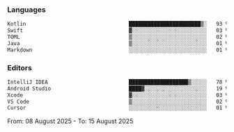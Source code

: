 <!--START_SECTION:waka-->
### Languages
```txt
Kotlin                                 ███████████████████████▒░   93 %
Swift                                  ▓░░░░░░░░░░░░░░░░░░░░░░░░   03 %
TOML                                   ▒░░░░░░░░░░░░░░░░░░░░░░░░   02 %
Java                                   ▒░░░░░░░░░░░░░░░░░░░░░░░░   01 %
Markdown                               ░░░░░░░░░░░░░░░░░░░░░░░░░   01 %
```

### Editors
```txt
IntelliJ IDEA                          ███████████████████▒░░░░░   78 %
Android Studio                         ████▓░░░░░░░░░░░░░░░░░░░░   19 %
Xcode                                  ▓░░░░░░░░░░░░░░░░░░░░░░░░   03 %
VS Code                                ▒░░░░░░░░░░░░░░░░░░░░░░░░   02 %
Cursor                                 ░░░░░░░░░░░░░░░░░░░░░░░░░   01 %
```

From: 08 August 2025 - To: 15 August 2025
<!--END_SECTION:waka-->
